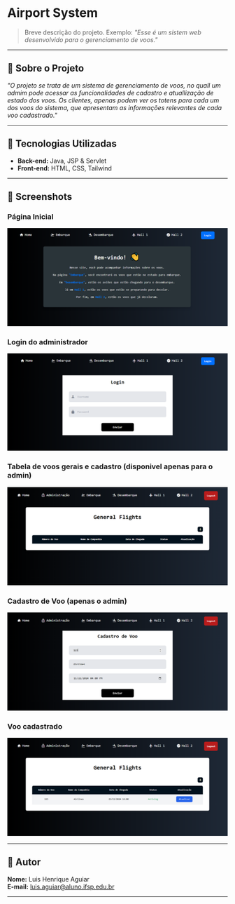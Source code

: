 # Airport System

> Breve descrição do projeto. Exemplo: *"Esse é um sistem web desenvolvido para o gerenciamento de voos."*

---

## 📜 Sobre o Projeto
  
*"O projeto se trata de um sistema de gerenciamento de voos, no quall um admim pode acessar as funcionalidades de cadastro e atuallização de estado dos voos. Os clientes, apenas
podem ver os totens para cada um dos voos do sistema, que apresentam as informações relevantes de cada voo cadastrado."*

---

## 🚀 Tecnologias Utilizadas
  
- **Back-end:** Java, JSP & Servlet  
- **Front-end:** HTML, CSS, Tailwind  

---

## 📸 Screenshots

### Página Inicial  
![Página Inicial](screenshots/index.png)

### Login do administrador  
![Funcionalidade X](screenshots/login.png)

### Tabela de voos gerais e cadastro (disponivel apenas para o admin) 
![Funcionalidade Y](screenshots/general-flights.png)

### Cadastro de Voo (apenas o admin)
![Funcionalidade Y](screenshots/flight-register.png)

### Voo cadastrado
![Funcionalidade Y](screenshots/general-flight2.png)

---

## 👤 Autor
 
**Nome:** Luis Henrique Aguiar  
**E-mail:** luis.aguiar@aluno.ifsp.edu.br  

---
